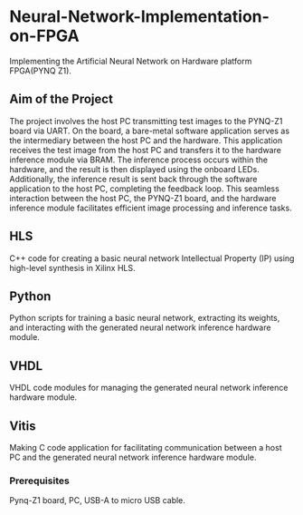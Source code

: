 # Neural-Network-Implementation-on-FPGA
Implementing the Artificial Neural Network on Hardware platform FPGA(PYNQ Z1).

## Aim of the Project
The project involves the host PC transmitting test images to the PYNQ-Z1 board via UART. On the board, a bare-metal software application serves as the intermediary between the host PC and the hardware. This application receives the test image from the host PC and transfers it to the hardware inference module via BRAM. The inference process occurs within the hardware, and the result is then displayed using the onboard LEDs. Additionally, the inference result is sent back through the software application to the host PC, completing the feedback loop. This seamless interaction between the host PC, the PYNQ-Z1 board, and the hardware inference module facilitates efficient image processing and inference tasks.

## HLS
C++ code for creating a basic neural network Intellectual Property (IP) using high-level synthesis in Xilinx HLS.

## Python
Python scripts for training a basic neural network, extracting its weights, and interacting with the generated neural network inference hardware module.

## VHDL
VHDL code modules for managing the generated neural network inference hardware module.

## Vitis
Making C code application for facilitating communication between a host PC and the generated neural network inference hardware module.



### Prerequisites
Pynq-Z1 board, PC, USB-A to micro USB cable.






